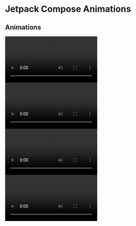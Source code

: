 # Jetpack Compose Animations

## Animations

![Pull To Refresh By Yalantis](https://github.com/mutualmobile/compose-animation-examples/blob/master/art/art1.mp4?raw=true)
![Chat Message Reactions](https://github.com/mutualmobile/compose-animation-examples/blob/master/art/art2.mp4)
![Like Button Animation](https://github.com/mutualmobile/compose-animation-examples/blob/master/art/art3.mp4) 
![Menu To Close](https://github.com/mutualmobile/compose-animation-examples/blob/master/art/art4.mp4) 